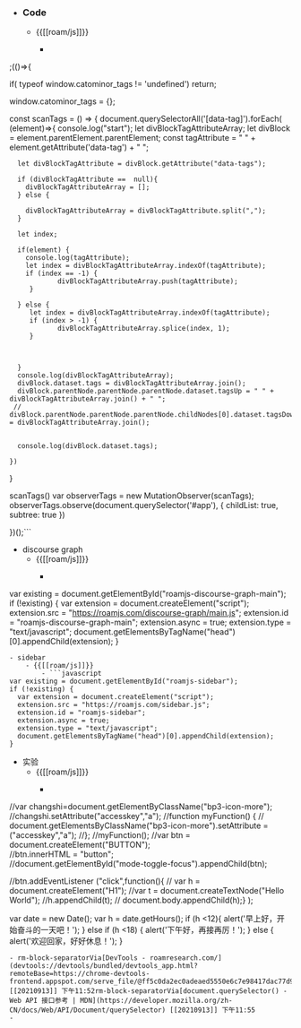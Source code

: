- ### Code
    - {{[[roam/js]]}}
        - ```javascript


;(()=>{
  
  if( typeof window.catominor_tags != 'undefined') return;

  window.catominor_tags = {};

  const scanTags = () => {
    document.querySelectorAll('[data-tag]').forEach( (element)=>{
      console.log("start");
      let divBlockTagAttributeArray;
      let divBlock = element.parentElement.parentElement;
      const tagAttribute = " " + element.getAttribute('data-tag') + " ";
      
      
      

      
      let divBlockTagAttribute = divBlock.getAttribute("data-tags");
      
      if (divBlockTagAttribute ==  null){
        divBlockTagAttributeArray = [];
      } else {
        
        divBlockTagAttributeArray = divBlockTagAttribute.split(","); 
      }
    
      let index;
	 
      if(element) {
        console.log(tagAttribute);
        let index = divBlockTagAttributeArray.indexOf(tagAttribute);
        if (index == -1) {
       			divBlockTagAttributeArray.push(tagAttribute);
   		 }
     
      } else {
         let index = divBlockTagAttributeArray.indexOf(tagAttribute);
		 if (index > -1) {
       			divBlockTagAttributeArray.splice(index, 1);
   		 }
         
        
        
      }
      console.log(divBlockTagAttributeArray);
      divBlock.dataset.tags = divBlockTagAttributeArray.join();
      divBlock.parentNode.parentNode.parentNode.dataset.tagsUp = " " + divBlockTagAttributeArray.join() + " ";
     // divBlock.parentNode.parentNode.parentNode.childNodes[0].dataset.tagsDown = divBlockTagAttributeArray.join();


      console.log(divBlock.dataset.tags);
  
    })
  }

  scanTags()
  var observerTags = new MutationObserver(scanTags);
  observerTags.observe(document.querySelector('#app'), {
    childList: true,
    subtree: true
  })

})();```
- discourse graph
    - {{[[roam/js]]}}
        - ```javascript
var existing = document.getElementById("roamjs-discourse-graph-main");
if (!existing) {
  var extension = document.createElement("script");
  extension.src = "https://roamjs.com/discourse-graph/main.js";
  extension.id = "roamjs-discourse-graph-main";
  extension.async = true;
  extension.type = "text/javascript";
  document.getElementsByTagName("head")[0].appendChild(extension);
}
```
- sidebar
    - {{[[roam/js]]}}
        - ```javascript
var existing = document.getElementById("roamjs-sidebar");
if (!existing) {
  var extension = document.createElement("script");
  extension.src = "https://roamjs.com/sidebar.js";
  extension.id = "roamjs-sidebar";
  extension.async = true;
  extension.type = "text/javascript";
  document.getElementsByTagName("head")[0].appendChild(extension);
}
```
- 实验
    - {{[[roam/js]]}}
        - ```javascript
//var changshi=document.getElementByClassName("bp3-icon-more");
//changshi.setAttribute("accesskey","a");
//function myFunction() {
//   document.getElementsByClassName("bp3-icon-more").setAttribute = ("accesskey","a");
//};
//myFunction();
//var btn = document.createElement("BUTTON");   
//btn.innerHTML = "button";                  
//document.getElementById("mode-toggle-focus").appendChild(btn);

//btn.addEventListener ("click",function(){
 // var h = document.createElement("H1");
  //var t = document.createTextNode("Hello World");
  //h.appendChild(t);
 // document.body.appendChild(h);} );


var date = new Date();
var h = date.getHours();
        if (h <12){
            alert('早上好，开始奋斗的一天吧！');
        } else if (h <18) {
             alert('下午好，再接再厉！');
        } else {
            alert('欢迎回家，好好休息！');
        }


```
- rm-block-separatorVia[DevTools - roamresearch.com/](devtools://devtools/bundled/devtools_app.html?remoteBase=https://chrome-devtools-frontend.appspot.com/serve_file/@ff5c0da2ec0adeaed5550e6c7e98417dac77d98a/&panel=elements&dockSide=undocked) [[20210913]] 下午11:52rm-block-separatorVia[document.querySelector() - Web API 接口参考 | MDN](https://developer.mozilla.org/zh-CN/docs/Web/API/Document/querySelector) [[20210913]] 下午11:55
- 
